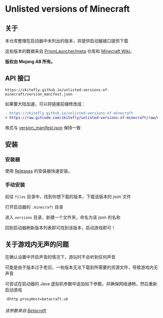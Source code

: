 # Unlisted versions of Minecraft

## 关于

本仓库整理在启动器中未列出的版本，并提供启动器接口提供下载

这些版本的数据来自 [PrismLauncher/meta](https://github.com/PrismLauncher/meta) 仓库和 [Minecraft Wiki](https://zh.minecraft.wiki/)。

**版权由 Mojang AB 所有。**

## API 接口

```
https://zkitefly.github.io/unlisted-versions-of-minecraft/version_manifest.json
```

如果要大陆加速，可以将链接前缀修改成：

```diff
- https://zkitefly.github.io/unlisted-versions-of-minecraft
+ https://raw.gitcode.com/zkitefly/unlisted-versions-of-minecraft/raw/main
```

格式与 [version_manifest.json](https://zh.minecraft.wiki/w/Version_manifest.json) 保持一致

## 安装

### 安装器

使用 [Releases](https://github.com/zkitefly/unlisted-versions-of-minecraft/releases) 的安装器快速安装。

### 手动安装

前往 `files` 目录中，找到你想下载的版本，下载该版本的 json 文件

打开启动器的 `.minecraft` 目录

进入 `versions` 目录，新建一个文件夹，命名为该 json 的名称

回到启动器刷新版本列表即可找到该版本，启动游戏即可！

## 关于游戏内无声的问题

在确认设置中开启声音的情况下，游玩时不会听到任何声音

可能是由于版本过于老旧，一些版本无法下载到所需要的资源文件，导致游戏内无声音

可尝试在启动器的 Java 虚拟机参数中追加如下参数，并确保网络通畅，然后重新启动游戏

```
-Dhttp.proxyHost=betacraft.uk
```

###### 该参数来自 [Betacraft](https://github.com/betacraftuk)
